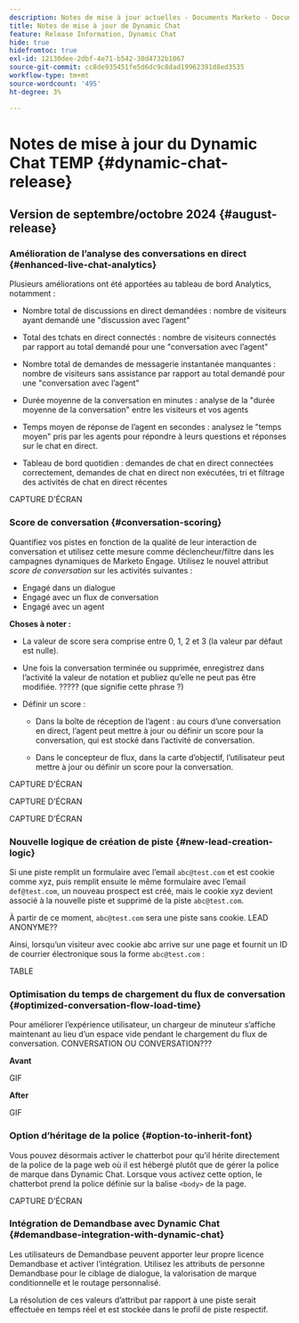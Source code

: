 ```yaml
---
description: Notes de mise à jour actuelles - Documents Marketo - Documentation du produit
title: Notes de mise à jour de Dynamic Chat
feature: Release Information, Dynamic Chat
hide: true
hidefromtoc: true
exl-id: 12130dee-2dbf-4e71-b542-30d4732b1067
source-git-commit: cc8de935451fe5d6dc9c8dad19962391d8ed3535
workflow-type: tm+mt
source-wordcount: '495'
ht-degree: 3%

---
```


# Notes de mise à jour du Dynamic Chat TEMP {#dynamic-chat-release}

## Version de septembre/octobre 2024 {#august-release}

### Amélioration de l’analyse des conversations en direct {#enhanced-live-chat-analytics}

Plusieurs améliorations ont été apportées au tableau de bord Analytics, notamment :

* Nombre total de discussions en direct demandées : nombre de visiteurs ayant demandé une &quot;discussion avec l’agent&quot;

* Total des tchats en direct connectés : nombre de visiteurs connectés par rapport au total demandé pour une &quot;conversation avec l’agent&quot;

* Nombre total de demandes de messagerie instantanée manquantes : nombre de visiteurs sans assistance par rapport au total demandé pour une &quot;conversation avec l’agent&quot;

* Durée moyenne de la conversation en minutes : analyse de la &quot;durée moyenne de la conversation&quot; entre les visiteurs et vos agents

* Temps moyen de réponse de l’agent en secondes : analysez le &quot;temps moyen&quot; pris par les agents pour répondre à leurs questions et réponses sur le chat en direct.

* Tableau de bord quotidien : demandes de chat en direct connectées correctement, demandes de chat en direct non exécutées, tri et filtrage des activités de chat en direct récentes

CAPTURE D’ÉCRAN

### Score de conversation {#conversation-scoring}

Quantifiez vos pistes en fonction de la qualité de leur interaction de conversation et utilisez cette mesure comme déclencheur/filtre dans les campagnes dynamiques de Marketo Engage. Utilisez le nouvel attribut _score de conversation_ sur les activités suivantes :

* Engagé dans un dialogue
* Engagé avec un flux de conversation
* Engagé avec un agent

**Choses à noter :**

* La valeur de score sera comprise entre 0, 1, 2 et 3 (la valeur par défaut est nulle).

* Une fois la conversation terminée ou supprimée, enregistrez dans l’activité la valeur de notation et publiez qu’elle ne peut pas être modifiée.   ????? (que signifie cette phrase ?)

* Définir un score :

   * Dans la boîte de réception de l’agent : au cours d’une conversation en direct, l’agent peut mettre à jour ou définir un score pour la conversation, qui est stocké dans l’activité de conversation.

   * Dans le concepteur de flux, dans la carte d’objectif, l’utilisateur peut mettre à jour ou définir un score pour la conversation.

CAPTURE D’ÉCRAN

CAPTURE D’ÉCRAN

CAPTURE D’ÉCRAN

### Nouvelle logique de création de piste {#new-lead-creation-logic}

Si une piste remplit un formulaire avec l’email `abc@test.com` et est cookie comme xyz, puis remplit ensuite le même formulaire avec l’email `def@test.com`, un nouveau prospect est créé, mais le cookie xyz devient associé à la nouvelle piste et supprimé de la piste `abc@test.com`.

À partir de ce moment, `abc@test.com` sera une piste sans cookie. LEAD ANONYME??

Ainsi, lorsqu’un visiteur avec cookie abc arrive sur une page et fournit un ID de courrier électronique sous la forme `abc@test.com` :

TABLE

### Optimisation du temps de chargement du flux de conversation {#optimized-conversation-flow-load-time}

Pour améliorer l’expérience utilisateur, un chargeur de minuteur s’affiche maintenant au lieu d’un espace vide pendant le chargement du flux de conversation. CONVERSATION OU CONVERSATION???

**Avant**

GIF

**After**

GIF

### Option d’héritage de la police {#option-to-inherit-font}

Vous pouvez désormais activer le chatterbot pour qu’il hérite directement de la police de la page web où il est hébergé plutôt que de gérer la police de marque dans Dynamic Chat. Lorsque vous activez cette option, le chatterbot prend la police définie sur la balise `<body>` de la page.

CAPTURE D’ÉCRAN

### Intégration de Demandbase avec Dynamic Chat {#demandbase-integration-with-dynamic-chat}

Les utilisateurs de Demandbase peuvent apporter leur propre licence Demandbase et activer l’intégration. Utilisez les attributs de personne Demandbase pour le ciblage de dialogue, la valorisation de marque conditionnelle et le routage personnalisé.

La résolution de ces valeurs d’attribut par rapport à une piste serait effectuée en temps réel et est stockée dans le profil de piste respectif.
